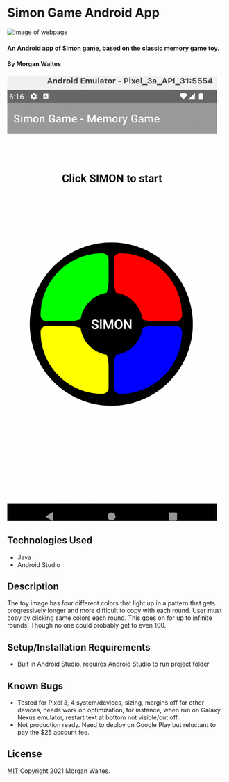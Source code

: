 # Simon Game Android App
![image of webpage](./src/img/screenshotwebpage.png)
#### An Android app of Simon game, based on the classic memory game toy.

#### By Morgan Waites
![imageOfSimonApp](./simonPic.png)
## Technologies Used

* Java
* Android Studio

## Description
The toy image has four different colors that light up in a pattern that gets progressively longer and more difficult to copy with each round. User must copy by clicking same colors each round. This goes on for up to infinite rounds! Though no one could probably get to even 100.

## Setup/Installation Requirements

* Buit in Android Studio, requires Android Studio to run project folder

## Known Bugs

* Tested for Pixel 3, 4 system/devices, sizing, margins off for other devices, needs work on optimization, for instance, when run on Galaxy Nexus emulator, restart text at bottom not visible/cut off.
* Not production ready. Need to deploy on Google Play but reluctant to pay the $25 account fee.

## License

[MIT](https://opensource.org/licenses/MIT) Copyright 2021 Morgan Waites.